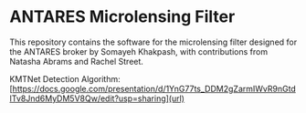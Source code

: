 # ANTARES Microlensing Filter

This repository contains the software for the microlensing filter designed for the ANTARES 
broker by Somayeh Khakpash, with contributions from Natasha Abrams and Rachel Street.


KMTNet Detection Algorithm: [https://docs.google.com/presentation/d/1YnG77ts_DDM2gZarmIWvR9nGtdITv8Jnd6MyDM5V8Qw/edit?usp=sharing](url)

